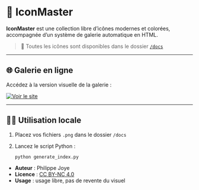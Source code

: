 # 🧰 IconMaster

**IconMaster** est une collection libre d’icônes modernes et colorées, accompagnée d’un système de galerie automatique en HTML.

> 📁 Toutes les icônes sont disponibles dans le dossier [`/docs`](docs)

---

## 🌐 Galerie en ligne

Accédez à la version visuelle de la galerie :

[![Voir le site](https://img.shields.io/badge/%F0%9F%93%8C%20Voir-GitHub%20Pages-blue?logo=github)](https://orion4d.github.io/IconMaster/)

---

## 🧑‍💻 Utilisation locale

1. Placez vos fichiers `.png` dans le dossier `/docs`
2. Lancez le script Python :

   ```bash
   python generate_index.py


- **Auteur** : Philippe Joye
- **Licence** : [CC BY-NC 4.0](https://creativecommons.org/licenses/by-nc/4.0/)
- **Usage** : usage libre, pas de revente du visuel

